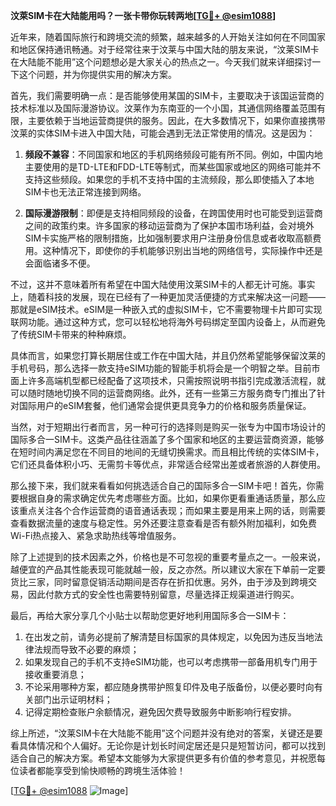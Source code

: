 **汶萊SIM卡在大陆能用吗？一张卡带你玩转两地[[TG💪+ @esim1088](https://t.me/s/esim1088)]**

近年来，随着国际旅行和跨境交流的频繁，越来越多的人开始关注如何在不同国家和地区保持通讯畅通。对于经常往来于汶莱与中国大陆的朋友来说，“汶莱SIM卡在大陆能不能用”这个问题想必是大家关心的热点之一。今天我们就来详细探讨一下这个问题，并为你提供实用的解决方案。

首先，我们需要明确一点：是否能够使用某国的SIM卡，主要取决于该国运营商的技术标准以及国际漫游协议。汶莱作为东南亚的一个小国，其通信网络覆盖范围有限，主要依赖于当地运营商提供的服务。因此，在大多数情况下，如果你直接携带汶莱的实体SIM卡进入中国大陆，可能会遇到无法正常使用的情况。这是因为：

1. **频段不兼容**：不同国家和地区的手机网络频段可能有所不同。例如，中国内地主要使用的是TD-LTE和FDD-LTE等制式，而某些国家或地区的网络可能并不支持这些频段。如果您的手机不支持中国的主流频段，那么即使插入了本地SIM卡也无法正常连接到网络。
   
2. **国际漫游限制**：即便是支持相同频段的设备，在跨国使用时也可能受到运营商之间的政策约束。许多国家的移动运营商为了保护本国市场利益，会对境外SIM卡实施严格的限制措施，比如强制要求用户注册身份信息或者收取高额费用。这种情况下，即使你的手机能够识别出当地的网络信号，实际操作中还是会面临诸多不便。

不过，这并不意味着所有希望在中国大陆使用汶莱SIM卡的人都无计可施。事实上，随着科技的发展，现在已经有了一种更加灵活便捷的方式来解决这一问题——那就是eSIM技术。eSIM是一种嵌入式的虚拟SIM卡，它不需要物理卡片即可实现联网功能。通过这种方式，您可以轻松地将海外号码绑定至国内设备上，从而避免了传统SIM卡带来的种种麻烦。

具体而言，如果您打算长期居住或工作在中国大陆，并且仍然希望能够保留汶莱的手机号码，那么选择一款支持eSIM功能的智能手机将会是一个明智之举。目前市面上许多高端机型都已经配备了这项技术，只需按照说明书指引完成激活流程，就可以随时随地切换不同的运营商网络。此外，还有一些第三方服务商专门推出了针对国际用户的eSIM套餐，他们通常会提供更具竞争力的价格和服务质量保证。

当然，对于短期出行者而言，另一种可行的选择则是购买一张专为中国市场设计的国际多合一SIM卡。这类产品往往涵盖了多个国家和地区的主要运营商资源，能够在短时间内满足您在不同目的地间的无缝切换需求。而且相比传统的实体SIM卡，它们还具备体积小巧、无需剪卡等优点，非常适合经常出差或者旅游的人群使用。

那么接下来，我们就来看看如何挑选适合自己的国际多合一SIM卡吧！首先，你需要根据自身的需求确定优先考虑哪些方面。比如，如果你更看重通话质量，那么应该重点关注各个合作运营商的语音通话表现；而如果主要是用来上网的话，则需要查看数据流量的速度与稳定性。另外还要注意查看是否有额外附加福利，如免费Wi-Fi热点接入、紧急求助热线等增值服务。

除了上述提到的技术因素之外，价格也是不可忽视的重要考量点之一。一般来说，越便宜的产品其性能表现可能就越一般，反之亦然。所以建议大家在下单前一定要货比三家，同时留意促销活动期间是否存在折扣优惠。另外，由于涉及到跨境交易，因此付款方式的安全性也需要特别留意，尽量选择正规渠道进行购买。

最后，再给大家分享几个小贴士以帮助您更好地利用国际多合一SIM卡：

1. 在出发之前，请务必提前了解清楚目标国家的具体规定，以免因为违反当地法律法规而导致不必要的麻烦；
2. 如果发现自己的手机不支持eSIM功能，也可以考虑携带一部备用机专门用于接收重要消息；
3. 不论采用哪种方案，都应随身携带护照复印件及电子版备份，以便必要时向有关部门出示证明材料；
4. 记得定期检查账户余额情况，避免因欠费导致服务中断影响行程安排。

综上所述，“汶莱SIM卡在大陆能不能用”这个问题并没有绝对的答案，关键还是要看具体情况和个人偏好。无论你是计划长时间定居还是只是短暂访问，都可以找到适合自己的解决方案。希望本文能够为大家提供更多有价值的参考意见，并祝愿每位读者都能享受到愉快顺畅的跨境生活体验！

[[TG💪+ @esim1088](https://t.me/s/esim1088) ![Image](https://i.postimg.cc/4NQfJmqS/Snipaste-2025-05-13-00-14-12.png)]